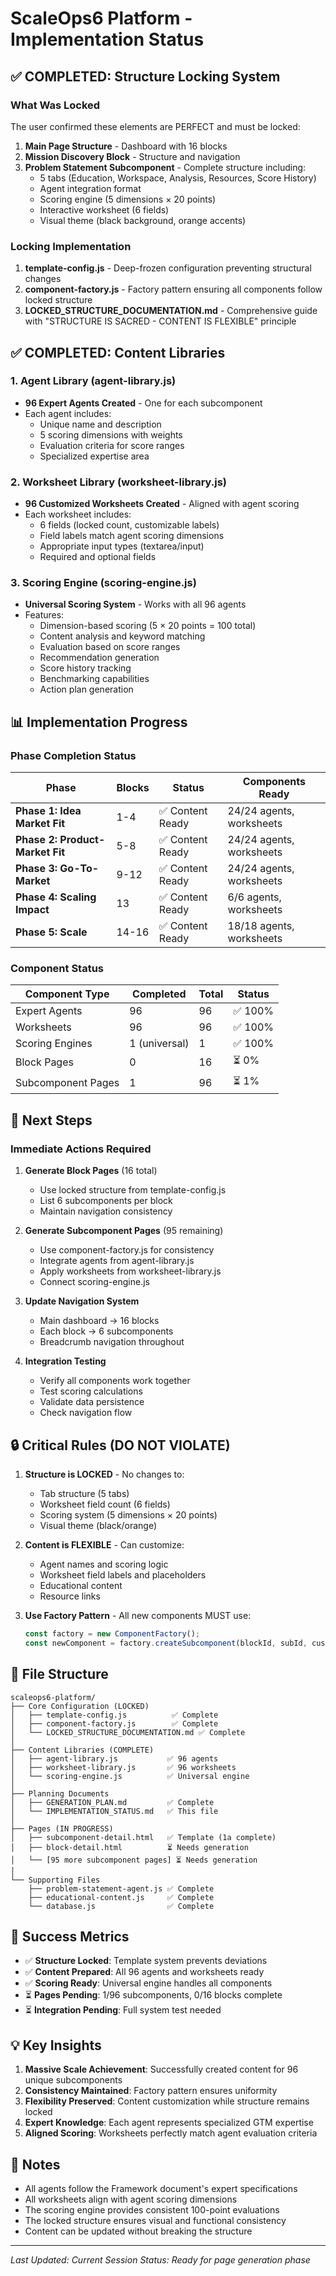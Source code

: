 # ScaleOps6 Platform - Implementation Status

## ✅ COMPLETED: Structure Locking System

### What Was Locked
The user confirmed these elements are PERFECT and must be locked:
1. **Main Page Structure** - Dashboard with 16 blocks
2. **Mission Discovery Block** - Structure and navigation
3. **Problem Statement Subcomponent** - Complete structure including:
   - 5 tabs (Education, Workspace, Analysis, Resources, Score History)
   - Agent integration format
   - Scoring engine (5 dimensions × 20 points)
   - Interactive worksheet (6 fields)
   - Visual theme (black background, orange accents)

### Locking Implementation
1. **template-config.js** - Deep-frozen configuration preventing structural changes
2. **component-factory.js** - Factory pattern ensuring all components follow locked structure
3. **LOCKED_STRUCTURE_DOCUMENTATION.md** - Comprehensive guide with "STRUCTURE IS SACRED - CONTENT IS FLEXIBLE" principle

## ✅ COMPLETED: Content Libraries

### 1. Agent Library (agent-library.js)
- **96 Expert Agents Created** - One for each subcomponent
- Each agent includes:
  - Unique name and description
  - 5 scoring dimensions with weights
  - Evaluation criteria for score ranges
  - Specialized expertise area

### 2. Worksheet Library (worksheet-library.js)
- **96 Customized Worksheets Created** - Aligned with agent scoring
- Each worksheet includes:
  - 6 fields (locked count, customizable labels)
  - Field labels match agent scoring dimensions
  - Appropriate input types (textarea/input)
  - Required and optional fields

### 3. Scoring Engine (scoring-engine.js)
- **Universal Scoring System** - Works with all 96 agents
- Features:
  - Dimension-based scoring (5 × 20 points = 100 total)
  - Content analysis and keyword matching
  - Evaluation based on score ranges
  - Recommendation generation
  - Score history tracking
  - Benchmarking capabilities
  - Action plan generation

## 📊 Implementation Progress

### Phase Completion Status

| Phase | Blocks | Status | Components Ready |
|-------|--------|--------|-----------------|
| **Phase 1: Idea Market Fit** | 1-4 | ✅ Content Ready | 24/24 agents, worksheets |
| **Phase 2: Product-Market Fit** | 5-8 | ✅ Content Ready | 24/24 agents, worksheets |
| **Phase 3: Go-To-Market** | 9-12 | ✅ Content Ready | 24/24 agents, worksheets |
| **Phase 4: Scaling Impact** | 13 | ✅ Content Ready | 6/6 agents, worksheets |
| **Phase 5: Scale** | 14-16 | ✅ Content Ready | 18/18 agents, worksheets |

### Component Status

| Component Type | Completed | Total | Status |
|----------------|-----------|-------|--------|
| Expert Agents | 96 | 96 | ✅ 100% |
| Worksheets | 96 | 96 | ✅ 100% |
| Scoring Engines | 1 (universal) | 1 | ✅ 100% |
| Block Pages | 0 | 16 | ⏳ 0% |
| Subcomponent Pages | 1 | 96 | ⏳ 1% |

## 🎯 Next Steps

### Immediate Actions Required

1. **Generate Block Pages** (16 total)
   - Use locked structure from template-config.js
   - List 6 subcomponents per block
   - Maintain navigation consistency

2. **Generate Subcomponent Pages** (95 remaining)
   - Use component-factory.js for consistency
   - Integrate agents from agent-library.js
   - Apply worksheets from worksheet-library.js
   - Connect scoring-engine.js

3. **Update Navigation System**
   - Main dashboard → 16 blocks
   - Each block → 6 subcomponents
   - Breadcrumb navigation throughout

4. **Integration Testing**
   - Verify all components work together
   - Test scoring calculations
   - Validate data persistence
   - Check navigation flow

## 🔒 Critical Rules (DO NOT VIOLATE)

1. **Structure is LOCKED** - No changes to:
   - Tab structure (5 tabs)
   - Worksheet field count (6 fields)
   - Scoring system (5 dimensions × 20 points)
   - Visual theme (black/orange)

2. **Content is FLEXIBLE** - Can customize:
   - Agent names and scoring logic
   - Worksheet field labels and placeholders
   - Educational content
   - Resource links

3. **Use Factory Pattern** - All new components MUST use:
   ```javascript
   const factory = new ComponentFactory();
   const newComponent = factory.createSubcomponent(blockId, subId, customContent);
   ```

## 📁 File Structure

```
scaleops6-platform/
├── Core Configuration (LOCKED)
│   ├── template-config.js          ✅ Complete
│   ├── component-factory.js        ✅ Complete
│   └── LOCKED_STRUCTURE_DOCUMENTATION.md ✅ Complete
│
├── Content Libraries (COMPLETE)
│   ├── agent-library.js           ✅ 96 agents
│   ├── worksheet-library.js       ✅ 96 worksheets
│   └── scoring-engine.js          ✅ Universal engine
│
├── Planning Documents
│   ├── GENERATION_PLAN.md         ✅ Complete
│   └── IMPLEMENTATION_STATUS.md   ✅ This file
│
├── Pages (IN PROGRESS)
│   ├── subcomponent-detail.html   ✅ Template (1a complete)
│   ├── block-detail.html          ⏳ Needs generation
│   └── [95 more subcomponent pages] ⏳ Needs generation
│
└── Supporting Files
    ├── problem-statement-agent.js ✅ Complete
    ├── educational-content.js     ✅ Complete
    └── database.js                ✅ Complete
```

## 🚀 Success Metrics

- ✅ **Structure Locked**: Template system prevents deviations
- ✅ **Content Prepared**: All 96 agents and worksheets ready
- ✅ **Scoring Ready**: Universal engine handles all components
- ⏳ **Pages Pending**: 1/96 subcomponents, 0/16 blocks complete
- ⏳ **Integration Pending**: Full system test needed

## 💡 Key Insights

1. **Massive Scale Achievement**: Successfully created content for 96 unique subcomponents
2. **Consistency Maintained**: Factory pattern ensures uniformity
3. **Flexibility Preserved**: Content customization while structure remains locked
4. **Expert Knowledge**: Each agent represents specialized GTM expertise
5. **Aligned Scoring**: Worksheets perfectly match agent evaluation criteria

## 📝 Notes

- All agents follow the Framework document's expert specifications
- All worksheets align with agent scoring dimensions
- The scoring engine provides consistent 100-point evaluations
- The locked structure ensures visual and functional consistency
- Content can be updated without breaking the structure

---

*Last Updated: Current Session*
*Status: Ready for page generation phase*